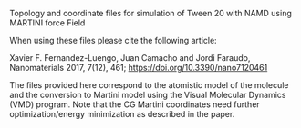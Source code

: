 Topology and coordinate files for simulation of Tween 20 with NAMD using MARTINI force Field

When using these files please cite the following article:

Xavier F. Fernandez-Luengo, Juan Camacho and Jordi Faraudo, Nanomaterials 2017, 7(12), 461; https://doi.org/10.3390/nano7120461


The files provided here correspond to the atomistic model of the molecule and the conversion to Martini model using the Visual Molecular Dynamics (VMD) program.
Note that the CG Martini coordinates need further optimization/energy minimization as described in the paper.

